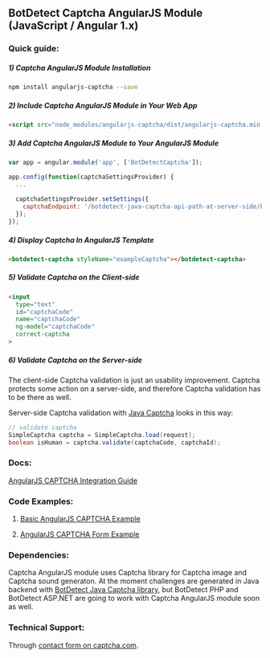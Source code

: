 ## BotDetect Captcha AngularJS Module (JavaScript / Angular 1.x)

### Quick guide:

##### 1) Captcha AngularJS Module Installation
```sh
npm install angularjs-captcha --save
```
##### 2) Include Captcha AngularJS Module in Your Web App
```html
<script src="node_modules/angularjs-captcha/dist/angularjs-captcha.min.js"></script>
```
##### 3) Add Captcha AngularJS Module to Your AngularJS Module
```javascript
var app = angular.module('app', ['BotDetectCaptcha']);

app.config(function(captchaSettingsProvider) {
  ...
  
  captchaSettingsProvider.setSettings({
    captchaEndpoint: '/botdetect-java-captcha-api-path-at-server-side/botdetectcaptcha'
  });
});
```

##### 4) Display Captcha In AngularJS Template
```html
<botdetect-captcha styleName="exampleCaptcha"></botdetect-captcha>
```

##### 5) Validate Captcha on the Client-side
```html
<input 
  type="text" 
  id="captchaCode"
  name="captchaCode"
  ng-model="captchaCode" 
  correct-captcha
>
```
##### 6) Validate Captcha on the Server-side
The client-side Captcha validation is just an usability improvement. Captcha protects some action on a server-side, and therefore Captcha validation has to be there as well.

Server-side Captcha validation with [Java Captcha](https://captcha.com/java-captcha.html) looks in this way:
```java
// validate captcha
SimpleCaptcha captcha = SimpleCaptcha.load(request);
boolean isHuman = captcha.validate(captchaCode, captchaId);
```
### Docs:
 
[AngularJS CAPTCHA Integration Guide](https://captcha.com/angular-captcha.html#angularjs)

### Code Examples: 
1. [Basic AngularJS CAPTCHA Example](https://captcha.com/doc/angular/examples/angular-basic-captcha-example.html#angularjs)

2. [AngularJS CAPTCHA Form Example](https://captcha.com/doc/angular/examples/angular-form-captcha-example.html#angularjs)


### Dependencies:
Captcha AngularJS module uses Captcha library for Captcha image and Captcha sound generaton. At the moment challenges are generated in Java backend with [BotDetect Java Captcha library](https://captcha.com/java-captcha.html), but BotDetect PHP and BotDetect ASP.NET are going to work with Captcha AngularJS module soon as well.


### Technical Support:

Through [contact form on captcha.com](https://captcha.com/contact.html).
